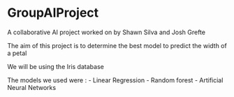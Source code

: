 # GroupAIProject

A collaborative AI project worked on by Shawn Silva and Josh Grefte

The aim of this project is to determine the best model to predict the width of a petal 

We will be using the Iris database 

The models we used were :
      - Linear Regression
      - Random forest
      - Artificial Neural Networks
      
      
